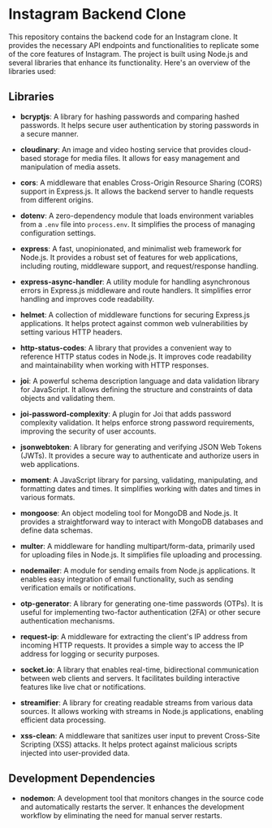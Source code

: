 # Instagram Backend Clone

This repository contains the backend code for an Instagram clone. It provides the necessary API endpoints and functionalities to replicate some of the core features of Instagram. The project is built using Node.js and several libraries that enhance its functionality. Here's an overview of the libraries used:

## Libraries

- **bcryptjs**: A library for hashing passwords and comparing hashed passwords. It helps secure user authentication by storing passwords in a secure manner.

- **cloudinary**: An image and video hosting service that provides cloud-based storage for media files. It allows for easy management and manipulation of media assets.

- **cors**: A middleware that enables Cross-Origin Resource Sharing (CORS) support in Express.js. It allows the backend server to handle requests from different origins.

- **dotenv**: A zero-dependency module that loads environment variables from a `.env` file into `process.env`. It simplifies the process of managing configuration settings.

- **express**: A fast, unopinionated, and minimalist web framework for Node.js. It provides a robust set of features for web applications, including routing, middleware support, and request/response handling.

- **express-async-handler**: A utility module for handling asynchronous errors in Express.js middleware and route handlers. It simplifies error handling and improves code readability.

- **helmet**: A collection of middleware functions for securing Express.js applications. It helps protect against common web vulnerabilities by setting various HTTP headers.

- **http-status-codes**: A library that provides a convenient way to reference HTTP status codes in Node.js. It improves code readability and maintainability when working with HTTP responses.

- **joi**: A powerful schema description language and data validation library for JavaScript. It allows defining the structure and constraints of data objects and validating them.

- **joi-password-complexity**: A plugin for Joi that adds password complexity validation. It helps enforce strong password requirements, improving the security of user accounts.

- **jsonwebtoken**: A library for generating and verifying JSON Web Tokens (JWTs). It provides a secure way to authenticate and authorize users in web applications.

- **moment**: A JavaScript library for parsing, validating, manipulating, and formatting dates and times. It simplifies working with dates and times in various formats.

- **mongoose**: An object modeling tool for MongoDB and Node.js. It provides a straightforward way to interact with MongoDB databases and define data schemas.

- **multer**: A middleware for handling multipart/form-data, primarily used for uploading files in Node.js. It simplifies file uploading and processing.

- **nodemailer**: A module for sending emails from Node.js applications. It enables easy integration of email functionality, such as sending verification emails or notifications.

- **otp-generator**: A library for generating one-time passwords (OTPs). It is useful for implementing two-factor authentication (2FA) or other secure authentication mechanisms.

- **request-ip**: A middleware for extracting the client's IP address from incoming HTTP requests. It provides a simple way to access the IP address for logging or security purposes.

- **socket.io**: A library that enables real-time, bidirectional communication between web clients and servers. It facilitates building interactive features like live chat or notifications.

- **streamifier**: A library for creating readable streams from various data sources. It allows working with streams in Node.js applications, enabling efficient data processing.

- **xss-clean**: A middleware that sanitizes user input to prevent Cross-Site Scripting (XSS) attacks. It helps protect against malicious scripts injected into user-provided data.

## Development Dependencies

- **nodemon**: A development tool that monitors changes in the source code and automatically restarts the server. It enhances the development workflow by eliminating the need for manual server restarts.
